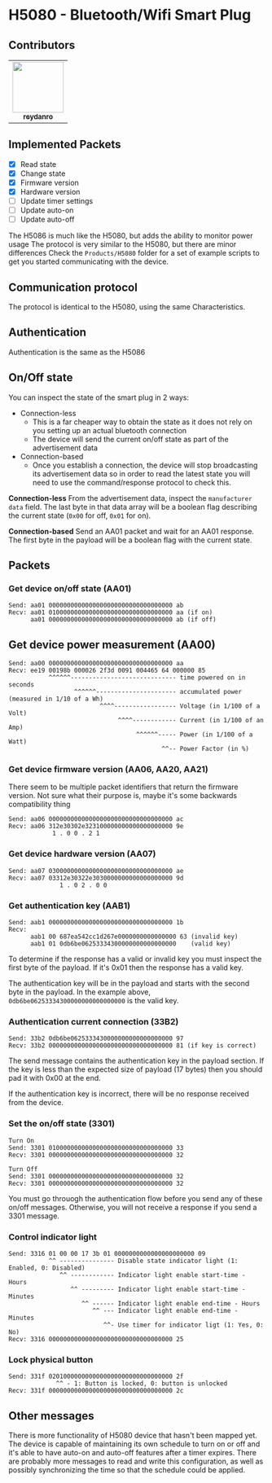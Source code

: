 # H5080 - Bluetooth/Wifi Smart Plug
## Contributors
<table>
    <tr>
        <td align="center"><a href="https://github.com/reydanro"><img src="https://github.com/reydanro.png" width="100px;"/><br/><sub><b>reydanro</b></sub></a><br/></td>
    </tr>
</table>


## Implemented Packets
- [x] Read state
- [x] Change state
- [x] Firmware version
- [x] Hardware version
- [ ] Update timer settings
- [ ] Update auto-on
- [ ] Update auto-off

The H5086 is much like the H5080, but adds the ability to monitor power usage
The protocol is very similar to the H5080, but there are minor differences
Check the `Products/H5080` folder for a set of example scripts to get you started communicating with the device.

## Communication protocol

The protocol is identical to the H5080, using the same Characteristics.

## Authentication
Authentication is the same as the H5086

## On/Off state
You can inspect the state of the smart plug in 2 ways:
* Connection-less
    * This is a far cheaper way to obtain the state as it does not rely on you setting up an actual bluetooth connection
    * The device will send the current on/off state as part of the advertisement data
* Connection-based
    * Once you establish a connection, the device will stop broadcasting its advertisement data so in order to read the latest state you will need to use the command/response protocol to check this.

**Connection-less**
From the advertisement data, inspect the `manufacturer data` field. The last byte in that data array will be a boolean flag describing the current state (`0x00` for off, `0x01` for on).

**Connection-based**
Send an AA01 packet and wait for an AA01 response. The first byte in the payload will be a boolean flag with the current state.

## Packets

### Get device on/off state (AA01)
```
Send: aa01 0000000000000000000000000000000000 ab
Recv: aa01 0100000000000000000000000000000000 aa (if on)
      aa01 0000000000000000000000000000000000 ab (if off)
```

## Get device power measurement (AA00)
```
Send: aa00 0000000000000000000000000000000000 aa
Recv: ee19 00198b 000026 2f3d 0091 004465 64 000000 85
           ^^^^^^----------------------------- time powered on in seconds
                  ^^^^^^---------------------- accumulated power (measured in 1/10 of a Wh)
                         ^^^^----------------- Voltage (in 1/100 of a Volt)
                              ^^^^------------ Current (in 1/100 of an Amp)
                                   ^^^^^^----- Power (in 1/100 of a Watt)
                                          ^^-- Power Factor (in %)
```
### Get device firmware version (AA06, AA20, AA21)
There seem to be multiple packet identifiers that return the firmware version. Not sure what their purpose is, maybe it's some backwards compatibility thing 
```
Send: aa06 0000000000000000000000000000000000 ac
Recv: aa06 312e30302e323100000000000000000000 9e
            1 . 0 0 . 2 1
```


### Get device hardware version (AA07)
```
Send: aa07 0300000000000000000000000000000000 ae
Recv: aa07 03312e30322e3030000000000000000000 9d
              1 . 0 2 . 0 0
```


### Get authentication key (AAB1)
```
Send: aab1 0000000000000000000000000000000000 1b
Recv: 
      aab1 00 687ea542cc1d267e0000000000000000 63 (invalid key)
      aab1 01 0db6be06253334300000000000000000    (valid key)
```
To determine if the response has a valid or invalid key you must inspect the first byte of the payload. If it's 0x01 then the response has a valid key.

The authentication key will be in the payload and starts with the second byte in the payload. In the example above, `0db6be06253334300000000000000000` is the valid key.


### Authentication current connection (33B2)
```
Send: 33b2 0db6be0625333430000000000000000000 97
Recv: 33b2 0000000000000000000000000000000000 81 (if key is correct)
```
The send message contains the authentication key in the payload section. If the key is less than the expected size of payload (17 bytes) then you should pad it with 0x00 at the end.

If the authentication key is incorrect, there will be no response received from the device. 

### Set the on/off state (3301)
```
Turn On
Send: 3301 0100000000000000000000000000000000 33
Recv: 3301 0000000000000000000000000000000000 32

Turn Off
Send: 3301 0000000000000000000000000000000000 32
Recv: 3301 0000000000000000000000000000000000 32
```
You must go throuogh the authentication flow before you send any of these on/off messages. Otherwise, you will not receive a response if you send a 3301 message.

### Control indicator light
```
Send: 3316 01 00 00 17 3b 01 0000000000000000000000 09
           ^^ --------------- Disable state indicator light (1: Enabled, 0: Disabled)
              ^^ ------------ Indicator light enable start-time - Hours
                 ^^ --------- Indicator light enable start-time - Minutes
                    ^^ ------ Indicator light enable end-time - Hours
                       ^^ --- Indicator light enable end-time - Minutes
                          ^^- Use timer for indicator ligt (1: Yes, 0: No)
Recv: 3316 0000000000000000000000000000000000 25
```

### Lock physical button
```
Send: 331f 0201000000000000000000000000000000 2f
             ^^ - 1: Button is locked, 0: button is unlocked
Recv: 331f 0000000000000000000000000000000000 2c
```

## Other messages
There is more functionality of H5080 device that hasn't been mapped yet. The device is capable of maintaining its own schedule to turn on or off and it's able to have auto-on and auto-off features after a timer expires.
There are probably more messages to read and write this configuration, as well as possibly synchronizing the time so that the schedule could be applied.

